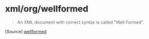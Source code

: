 # xml/org/wellformed

> An XML document with correct syntax is called "Well Formed".

[Source] [wellformed]

[wellformed]: http://www.w3schools.com/xml/xml_doctypes.asp
